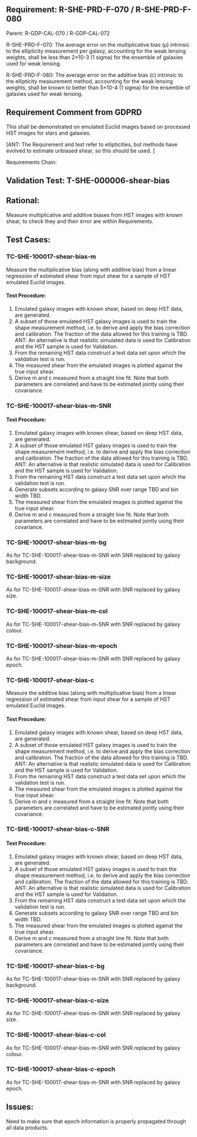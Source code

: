 ## Requirement: R-SHE-PRD-F-070 / R-SHE-PRD-F-080
Parent: R-GDP-CAL-070 / R-GDP-CAL-072

R-SHE-PRD-F-070: The average error on the multiplicative bias (μ) intrinsic to the ellipticity measurement per galaxy, accounting for the weak lensing weights, shall be less than 2×10-3 (1 sigma) for the ensemble of galaxies used for weak lensing.

R-SHE-PRD-F-080: The average error on the additive bias (c) intrinsic to the ellipticity measurement method, accounting for the weak lensing weights, shall be known to better than 5×10-4 (1 sigma) for the ensemble of galaxies used for weak lensing.

## Requirement Comment from GDPRD
This shall be demonstrated on emulated Euclid images based on processed HST images for stars and galaxies.

[ANT: The Requirement and test refer to ellipticities, but methods have evolved to estimate unbiased shear, so this should be used. ]

Requirements Chain:

## Validation Test: T-SHE-000006-shear-bias

## Rational:
Measure multiplicative and additive biases from HST images with known shear, to check they and their error are within Requirements.

## Test Cases:
### TC-SHE-100017-shear-bias-m
Measure the multiplicative bias (along with additive bias) from a linear regression of estimated shear from input shear for a sample of HST emulated Euclid images.

#### Test Procedure:
1. Emulated galaxy images with known shear, based on deep HST data, are generated.
1. A subset of those emulated HST galaxy images is used to train the shape measurement method, i.e. to derive and apply the bias correction and calibration. The fraction of the data allowed for this training is TBD. ANT: An alternative is that realistic simulated data is used for Calibration and the HST sample is used for Validation.
1. From the remaining HST data construct a test data set upon which the validation test is run.
1. The measured shear from the emulated images is plotted against the true input shear.
1. Derive m and c measured from a straight line fit. Note that both parameters are correlated and have to be estimated jointly using their covariance.

### TC-SHE-100017-shear-bias-m-SNR

#### Test Procedure:
1. Emulated galaxy images with known shear, based on deep HST data, are generated.
1. A subset of those emulated HST galaxy images is used to train the shape measurement method, i.e. to derive and apply the bias correction and calibration. The fraction of the data allowed for this training is TBD. ANT: An alternative is that realistic simulated data is used for Calibration and the HST sample is used for Validation.
1. From the remaining HST data construct a test data set upon which the validation test is run.
1. Generate subsets according to galaxy SNR over range TBD and bin width TBD.
1. The measured shear from the emulated images is plotted against the true input shear.
1. Derive m and c measured from a straight line fit. Note that both parameters are correlated and have to be estimated jointly using their covariance.

### TC-SHE-100017-shear-bias-m-bg
As for TC-SHE-100017-shear-bias-m-SNR with SNR replaced by galaxy background.

### TC-SHE-100017-shear-bias-m-size
As for TC-SHE-100017-shear-bias-m-SNR with SNR replaced by galaxy size.

### TC-SHE-100017-shear-bias-m-col
As for TC-SHE-100017-shear-bias-m-SNR with SNR replaced by galaxy colour.

### TC-SHE-100017-shear-bias-m-epoch
As for TC-SHE-100017-shear-bias-m-SNR with SNR replaced by galaxy epoch.

### TC-SHE-100017-shear-bias-c
Measure the additive bias (along with multiplicative bias) from a linear regression of estimated shear from input shear for a sample of HST emulated Euclid images.

#### Test Procedure:
1. Emulated galaxy images with known shear, based on deep HST data, are generated.
1. A subset of those emulated HST galaxy images is used to train the shape measurement method, i.e. to derive and apply the bias correction and calibration. The fraction of the data allowed for this training is TBD. ANT: An alternative is that realistic simulated data is used for Calibration and the HST sample is used for Validation.
1. From the remaining HST data construct a test data set upon which the validation test is run.
1. The measured shear from the emulated images is plotted against the true input shear.
1. Derive m and c measured from a straight line fit. Note that both parameters are correlated and have to be estimated jointly using their covariance.

### TC-SHE-100017-shear-bias-c-SNR

#### Test Procedure:
1. Emulated galaxy images with known shear, based on deep HST data, are generated.
1. A subset of those emulated HST galaxy images is used to train the shape measurement method, i.e. to derive and apply the bias correction and calibration. The fraction of the data allowed for this training is TBD. ANT: An alternative is that realistic simulated data is used for Calibration and the HST sample is used for Validation.
1. From the remaining HST data construct a test data set upon which the validation test is run.
1. Generate subsets according to galaxy SNR over range TBD and bin width TBD.
1. The measured shear from the emulated images is plotted against the true input shear.
1. Derive m and c measured from a straight line fit. Note that both parameters are correlated and have to be estimated jointly using their covariance.

### TC-SHE-100017-shear-bias-c-bg
As for TC-SHE-100017-shear-bias-m-SNR with SNR replaced by galaxy background.

### TC-SHE-100017-shear-bias-c-size
As for TC-SHE-100017-shear-bias-m-SNR with SNR replaced by galaxy size.

### TC-SHE-100017-shear-bias-c-col
As for TC-SHE-100017-shear-bias-m-SNR with SNR replaced by galaxy colour.

### TC-SHE-100017-shear-bias-c-epoch
As for TC-SHE-100017-shear-bias-m-SNR with SNR replaced by galaxy epoch.

## Issues:

Need to make sure that epoch information is properly propagated through all data products.
